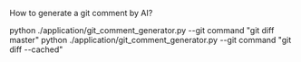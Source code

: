 How to generate a git comment by AI?

python ./application/git_comment_generator.py --git command "git diff master"
python ./application/git_comment_generator.py --git command "git diff --cached"